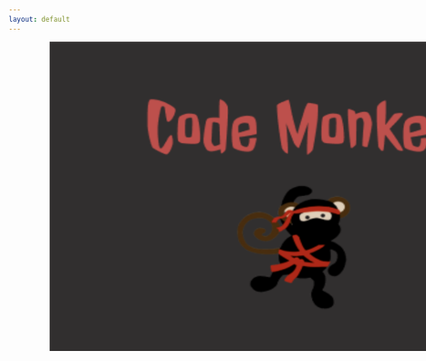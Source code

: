 ```yaml
---
layout: default
---
```



<img id ="home" src="images/home.png" style="width:900px;height:543px;">

<style>
    #home{
        position:absolute;
        left: 300px;
    }
    .body{
        color: #322F2F;
    }
</style>

